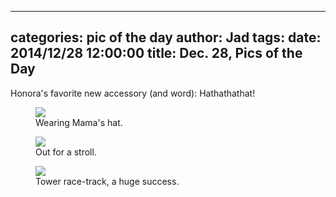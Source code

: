 
---
categories: pic of the day
author: Jad
tags: 
date: 2014/12/28 12:00:00
title: Dec. 28, Pics of the Day 
---

<p>Honora's favorite new accessory (and word): Hathathathat!
<figure>
<img src="/img/2014/12/28/img_20141228_135909188_medium.jpg" />
<figcaption>Wearing Mama's hat.</figcaption>
</figure>

<figure>
<img src="/img/2014/12/28/img_20141228_121658268_hdr_medium.jpg" />
<figcaption>Out for a stroll.</figcaption>
</figure>

<figure>
<img src="/img/2014/12/28/img_20141228_144745135_medium.jpg" />
<figcaption>Tower race-track, a huge success.</figcaption>
</figure>
